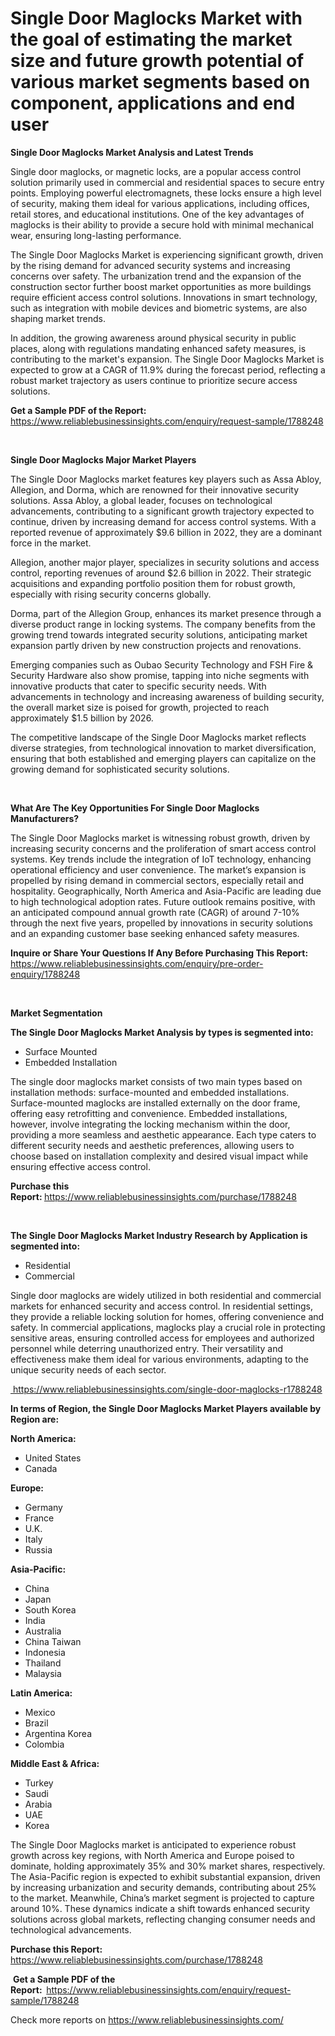 <p><h1>Single Door Maglocks Market with the goal of estimating the market size and future growth potential of various market segments based on component, applications and end user</h1></p><p><strong>Single Door Maglocks Market Analysis and Latest Trends</strong></p>
<p><p>Single door maglocks, or magnetic locks, are a popular access control solution primarily used in commercial and residential spaces to secure entry points. Employing powerful electromagnets, these locks ensure a high level of security, making them ideal for various applications, including offices, retail stores, and educational institutions. One of the key advantages of maglocks is their ability to provide a secure hold with minimal mechanical wear, ensuring long-lasting performance.</p><p>The Single Door Maglocks Market is experiencing significant growth, driven by the rising demand for advanced security systems and increasing concerns over safety. The urbanization trend and the expansion of the construction sector further boost market opportunities as more buildings require efficient access control solutions. Innovations in smart technology, such as integration with mobile devices and biometric systems, are also shaping market trends. </p><p>In addition, the growing awareness around physical security in public places, along with regulations mandating enhanced safety measures, is contributing to the market's expansion. The Single Door Maglocks Market is expected to grow at a CAGR of 11.9% during the forecast period, reflecting a robust market trajectory as users continue to prioritize secure access solutions.</p></p>
<p><strong>Get a Sample PDF of the Report:&nbsp;</strong> <a href="https://www.reliablebusinessinsights.com/enquiry/request-sample/1788248?utm_campaign=3288&utm_medium=2&utm_source=Github&utm_content=ia&utm_term=12042025&utm_id=single-door-maglocks">https://www.reliablebusinessinsights.com/enquiry/request-sample/1788248</a></p>
<p>&nbsp;</p>
<p><strong>Single Door Maglocks Major Market Players</strong></p>
<p><p>The Single Door Maglocks market features key players such as Assa Abloy, Allegion, and Dorma, which are renowned for their innovative security solutions. Assa Abloy, a global leader, focuses on technological advancements, contributing to a significant growth trajectory expected to continue, driven by increasing demand for access control systems. With a reported revenue of approximately $9.6 billion in 2022, they are a dominant force in the market.</p><p>Allegion, another major player, specializes in security solutions and access control, reporting revenues of around $2.6 billion in 2022. Their strategic acquisitions and expanding portfolio position them for robust growth, especially with rising security concerns globally.</p><p>Dorma, part of the Allegion Group, enhances its market presence through a diverse product range in locking systems. The company benefits from the growing trend towards integrated security solutions, anticipating market expansion partly driven by new construction projects and renovations.</p><p>Emerging companies such as Oubao Security Technology and FSH Fire & Security Hardware also show promise, tapping into niche segments with innovative products that cater to specific security needs. With advancements in technology and increasing awareness of building security, the overall market size is poised for growth, projected to reach approximately $1.5 billion by 2026.</p><p>The competitive landscape of the Single Door Maglocks market reflects diverse strategies, from technological innovation to market diversification, ensuring that both established and emerging players can capitalize on the growing demand for sophisticated security solutions.</p></p>
<p>&nbsp;</p>
<p><strong>What Are The Key Opportunities For Single Door Maglocks Manufacturers?</strong></p>
<p><p>The Single Door Maglocks market is witnessing robust growth, driven by increasing security concerns and the proliferation of smart access control systems. Key trends include the integration of IoT technology, enhancing operational efficiency and user convenience. The market’s expansion is propelled by rising demand in commercial sectors, especially retail and hospitality. Geographically, North America and Asia-Pacific are leading due to high technological adoption rates. Future outlook remains positive, with an anticipated compound annual growth rate (CAGR) of around 7-10% through the next five years, propelled by innovations in security solutions and an expanding customer base seeking enhanced safety measures.</p></p>
<p><strong>Inquire or Share Your Questions If Any Before Purchasing This Report:</strong> <a href="https://www.reliablebusinessinsights.com/enquiry/pre-order-enquiry/1788248?utm_campaign=3288&utm_medium=2&utm_source=Github&utm_content=ia&utm_term=12042025&utm_id=single-door-maglocks">https://www.reliablebusinessinsights.com/enquiry/pre-order-enquiry/1788248</a></p>
<p>&nbsp;</p>
<p><strong>Market Segmentation</strong></p>
<p><strong>The Single Door Maglocks Market Analysis by types is segmented into:</strong></p>
<p><ul><li>Surface Mounted</li><li>Embedded Installation</li></ul></p>
<p><p>The single door maglocks market consists of two main types based on installation methods: surface-mounted and embedded installations. Surface-mounted maglocks are installed externally on the door frame, offering easy retrofitting and convenience. Embedded installations, however, involve integrating the locking mechanism within the door, providing a more seamless and aesthetic appearance. Each type caters to different security needs and aesthetic preferences, allowing users to choose based on installation complexity and desired visual impact while ensuring effective access control.</p></p>
<p><strong>Purchase this Report:&nbsp;</strong><a href="https://www.reliablebusinessinsights.com/purchase/1788248?utm_campaign=3288&utm_medium=2&utm_source=Github&utm_content=ia&utm_term=12042025&utm_id=single-door-maglocks">https://www.reliablebusinessinsights.com/purchase/1788248</a></p>
<p>&nbsp;</p>
<p><strong>The Single Door Maglocks Market Industry Research by Application is segmented into:</strong></p>
<p><ul><li>Residential</li><li>Commercial</li></ul></p>
<p><p>Single door maglocks are widely utilized in both residential and commercial markets for enhanced security and access control. In residential settings, they provide a reliable locking solution for homes, offering convenience and safety. In commercial applications, maglocks play a crucial role in protecting sensitive areas, ensuring controlled access for employees and authorized personnel while deterring unauthorized entry. Their versatility and effectiveness make them ideal for various environments, adapting to the unique security needs of each sector.</p></p>
<p><a href="https://www.reliablebusinessinsights.com/single-door-maglocks-r1788248?utm_campaign=3288&utm_medium=2&utm_source=Github&utm_content=ia&utm_term=12042025&utm_id=single-door-maglocks">&nbsp;https://www.reliablebusinessinsights.com/single-door-maglocks-r1788248</a></p>
<p><strong>In terms of Region, the Single Door Maglocks Market Players available by Region are:</strong></p>
<p>
    <p> <strong> North America: </strong>
        <ul>
            <li>United States</li>
            <li>Canada</li>
        </ul>
        </p> 
    <p> <strong> Europe: </strong>
        <ul>
            <li>Germany</li>
            <li>France</li>
            <li>U.K.</li>
            <li>Italy</li>
            <li>Russia</li>
        </ul>
        </p> 
    <p> <strong> Asia-Pacific: </strong>
        <ul>
            <li>China</li>
            <li>Japan</li>
            <li>South Korea</li>
            <li>India</li>
            <li>Australia</li>
            <li>China Taiwan</li>
            <li>Indonesia</li>
            <li>Thailand</li>
            <li>Malaysia</li>
        </ul>
        </p> 
    <p> <strong> Latin America: </strong>
        <ul>
            <li>Mexico</li>
            <li>Brazil</li>
            <li>Argentina Korea</li>
            <li>Colombia</li>
        </ul>
        </p> 
    <p> <strong> Middle East & Africa: </strong>
        <ul>
            <li>Turkey</li>
            <li>Saudi</li>
            <li>Arabia</li>
            <li>UAE</li>
            <li>Korea</li>
        </ul>
    </p>
    </p>
<p><p>The Single Door Maglocks market is anticipated to experience robust growth across key regions, with North America and Europe poised to dominate, holding approximately 35% and 30% market shares, respectively. The Asia-Pacific region is expected to exhibit substantial expansion, driven by increasing urbanization and security demands, contributing about 25% to the market. Meanwhile, China’s market segment is projected to capture around 10%. These dynamics indicate a shift towards enhanced security solutions across global markets, reflecting changing consumer needs and technological advancements.</p></p>
<p><strong>Purchase this Report: </strong><a href="https://www.reliablebusinessinsights.com/purchase/1788248?utm_campaign=3288&utm_medium=2&utm_source=Github&utm_content=ia&utm_term=12042025&utm_id=single-door-maglocks">https://www.reliablebusinessinsights.com/purchase/1788248</a></p>
<p>&nbsp;<strong>Get a Sample PDF of the Report:&nbsp;&nbsp;</strong><a href="https://www.reliablebusinessinsights.com/enquiry/request-sample/1788248?utm_campaign=3288&utm_medium=2&utm_source=Github&utm_content=ia&utm_term=12042025&utm_id=single-door-maglocks">https://www.reliablebusinessinsights.com/enquiry/request-sample/1788248</a></p>
<p><strong></strong></p>
<p>Check more reports on <a href="https://www.reliablebusinessinsights.com/?utm_campaign=3288&utm_medium=2&utm_source=Github&utm_content=ia&utm_term=12042025&utm_id=single-door-maglocks">https://www.reliablebusinessinsights.com/</a></p>